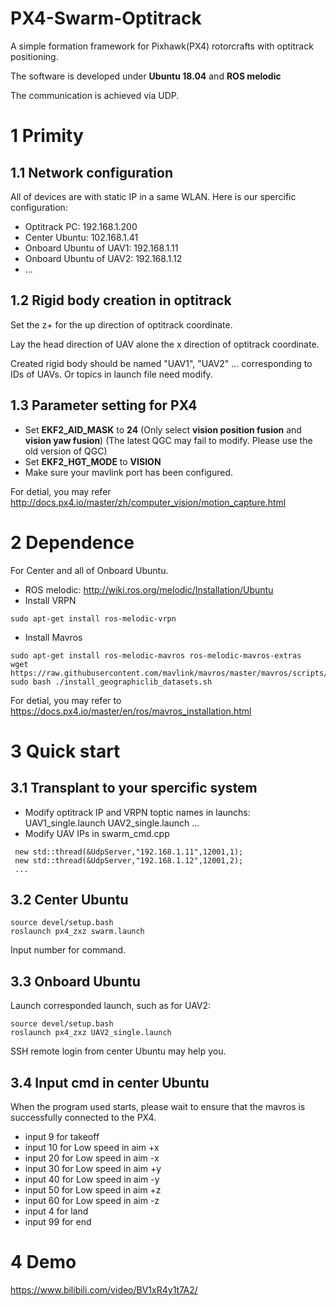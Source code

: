 # PX4-Swarm-Optitrack
A simple formation framework for Pixhawk(PX4) rotorcrafts with optitrack positioning.

The software is developed under **Ubuntu 18.04** and **ROS melodic**

The communication is achieved via UDP.

# 1 Primity

## 1.1 Network configuration
All of devices are with static IP in a same WLAN.
Here is our spercific configuration: 
- Optitrack PC:  192.168.1.200
- Center Ubuntu: 102.168.1.41
- Onboard Ubuntu of UAV1: 192.168.1.11
- Onboard Ubuntu of UAV2: 192.168.1.12
- ...

## 1.2 Rigid body creation in optitrack
Set the z+ for the up direction of optitrack coordinate.

Lay the head direction of UAV alone the x direction of optitrack coordinate.

Created rigid body should be named "UAV1", "UAV2" ...  corresponding to IDs of UAVs. Or topics in launch file need modify.

## 1.3 Parameter setting for PX4
- Set **EKF2_AID_MASK** to **24** (Only select **vision position fusion** and **vision yaw fusion**) (The latest QGC may fail to modify. Please use the old version of QGC)
- Set **EKF2_HGT_MODE** to **VISION**
- Make sure your mavlink port has been configured.

For detial, you may refer http://docs.px4.io/master/zh/computer_vision/motion_capture.html


# 2 Dependence
For Center and all of Onboard Ubuntu.

- ROS melodic: http://wiki.ros.org/melodic/Installation/Ubuntu
- Install VRPN
```
sudo apt-get install ros-melodic-vrpn
```
- Install Mavros
```
sudo apt-get install ros-melodic-mavros ros-melodic-mavros-extras
wget https://raw.githubusercontent.com/mavlink/mavros/master/mavros/scripts/install_geographiclib_datasets.sh
sudo bash ./install_geographiclib_datasets.sh   
```
For detial, you may refer to https://docs.px4.io/master/en/ros/mavros_installation.html

# 3 Quick start
## 3.1 Transplant to your spercific system
- Modify optitrack IP and VRPN toptic names in launchs:
UAV1_single.launch
UAV2_single.launch
...
- Modify UAV IPs in swarm_cmd.cpp
```
 new std::thread(&UdpServer,"192.168.1.11",12001,1);
 new std::thread(&UdpServer,"192.168.1.12",12001,2);
 ...
```
## 3.2 Center Ubuntu
```
source devel/setup.bash
roslaunch px4_zxz swarm.launch
```
Input number for command.
## 3.3 Onboard Ubuntu
Launch corresponded launch, such as for UAV2:
```
source devel/setup.bash
roslaunch px4_zxz UAV2_single.launch
```
SSH remote login from center Ubuntu may help you.
## 3.4 Input cmd in center Ubuntu
When the program used starts, please wait to ensure that the mavros is successfully connected to the PX4.

- input  9 for takeoff
- input 10 for Low speed in aim +x 
- input 20 for Low speed in aim -x 
- input 30 for Low speed in aim +y 
- input 40 for Low speed in aim -y 
- input 50 for Low speed in aim +z 
- input 60 for Low speed in aim -z 
- input  4 for land
- input 99 for end



# 4 Demo

https://www.bilibili.com/video/BV1xR4y1t7A2/





